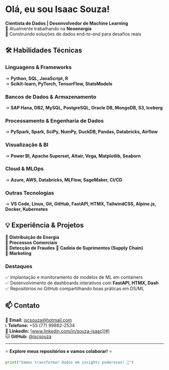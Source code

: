 # Olá, eu sou Isaac Souza!

**Cientista de Dados | Desenvolvedor de Machine Learning**  
💼 Atualmente trabalhando na **Neoenergia**  
🚀 Construindo soluções de dados end-to-end para desafios reais  

## 🛠️ Habilidades Técnicas  

### **Linguagens & Frameworks**  
→ **Python, SQL, JavaScript, R**  
→ **Scikit-learn, PyTorch, TensorFlow, StatsModels**  

### **Bancos de Dados & Armazenamento**  
→ **SAP Hana, DB2, MySQL, PostgreSQL, Oracle DB, MongoDB, S3, Iceberg**  

### **Processamento & Engenharia de Dados**  
→ **PySpark, Spark, SciPy, NumPy, DuckDB, Pandas, Databricks, Airflow**  

### **Visualização & BI**  
→ **Power BI, Apache Superset, Altair, Vega, Matplotlib, Seaborn**  

### **Cloud & MLOps**  
→ **Azure, AWS, Databricks, MLFlow, SageMaker, CI/CD**  

### **Outras Tecnologias**  
→ **VS Code, Linux, Git, GitHub, FastAPI, HTMX, TailwindCSS, Alpine.js, Docker, Kubernetes**  

## 💡 Experiência & Projetos  

🔹 **Distribuição de Energia**  
🔹 **Processos Comerciais**  
🔹 **Detecção de Fraudes**
🔹 **Cadeia de Suprimentos (Supply Chain)**  
🔹 **Marketing**  

### **Destaques**  
✅ Implantação e monitoramento de modelos de ML em containers  
✅ Desenvolvimento de dashboards interativos com **FastAPI, HTMX, Dash**  
✅ Repositórios no GitHub compartilhando boas práticas em DS/ML  

## 📫 Contato  

📧 **Email:** [iscsouza@hotmail.com](mailto:iscsouza@hotmail.com)  
📞 **Telefone:** +55 (77) 99862-2534  
🔗 **LinkedIn:** [www.linkedin.com/in/souza-isaac](#)  
🐱 **GitHub:** [@iscsouza](https://github.com/iscsouza)  

---

⭐ **Explore meus repositórios e vamos colaborar!** ⭐  

```python
print("Vamos transformar dados em insights poderosos! 🚀")

